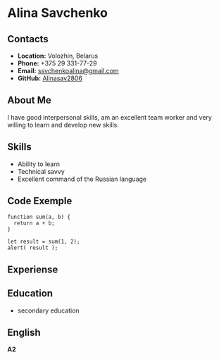 # Alina Savchenko

## Contacts

* __Location:__ Volozhin, Belarus
* __Phone:__ +375 29 331-77-29
* __Email:__ ssvchenkoalina@gmail.com
* __GitHub:__ [Alinasav2806](https://github.com/Alinasav2806)


## About Me
 I have good interpersonal skills, am an excellent team worker and very willing to learn and develop new skills.

## Skills
* Ability to learn
* Technical savvy
* Excellent command of the Russian language

## Code Exemple
```
function sum(a, b) {
  return a + b;
}

let result = sum(1, 2);
alert( result );
```
## Experiense

## Education 
* secondary education
## English
**A2**

